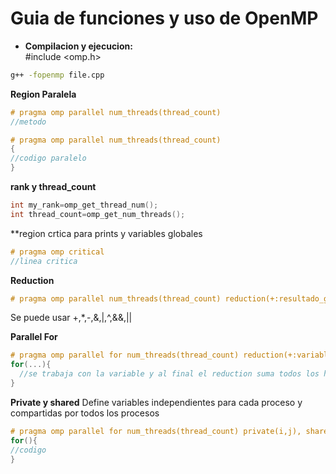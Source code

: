 # Guia de funciones y uso de OpenMP
* **Compilacion y ejecucion:**  
#include <omp.h>
```Bash
g++ -fopenmp file.cpp
```
  
**Region Paralela**
```C++
# pragma omp parallel num_threads(thread_count)
//metodo

# pragma omp parallel num_threads(thread_count)
{
//codigo paralelo
}
```
**rank y thread_count**
```C++
int my_rank=omp_get_thread_num();
int thread_count=omp_get_num_threads();
```
**region crtica para prints y variables globales 
```C++
# pragma omp critical
//linea critica
```
**Reduction**
```C++
# pragma omp parallel num_threads(thread_count) reduction(+:resultado_global)
```
Se puede usar +,*,-,&,|,^,&&,||  
  
**Parallel For**
```C++
# pragma omp parallel for num_threads(thread_count) reduction(+:variable)
for(...){
  //se trabaja con la variable y al final el reduction suma todos los hilos en el principal
}
```
**Private y shared**
Define variables independientes para cada proceso y compartidas por todos los procesos  
```C++
# pragma omp parallel for num_threads(thread_count) private(i,j), shared(A,x,y,n,m)
for(){
//codigo
}
```
